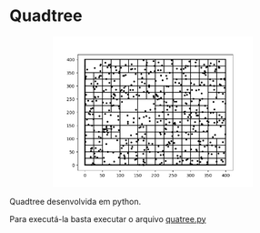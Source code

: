 # Quadtree

<p align="center">
  <img width="70%" alt="sample" src="Figure_1.png">
</p>

Quadtree desenvolvida em python.

Para executá-la basta executar o arquivo [quatree.py](https://github.com/rgferrari/Quadtree/blob/master/quadtree.py)
